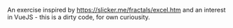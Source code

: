 An exercise inspired by https://slicker.me/fractals/excel.htm and an interest in VueJS - this is a dirty code, for own curiousity.
